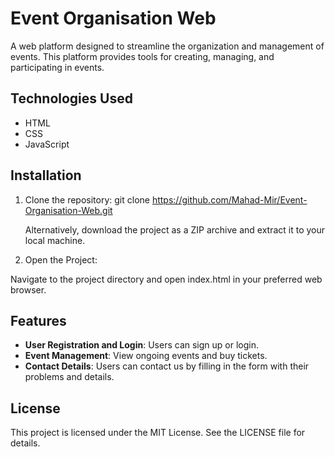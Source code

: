 # Event Organisation Web

A web platform designed to streamline the organization and management of events. This platform provides tools for creating, managing, and participating in events.

## Technologies Used

- HTML
- CSS
- JavaScript

## Installation

1. Clone the repository:
   git clone https://github.com/Mahad-Mir/Event-Organisation-Web.git

   Alternatively, download the project as a ZIP archive and extract it to your local machine.
2. Open the Project:

Navigate to the project directory and open index.html in your preferred web browser.

## Features

- **User Registration and Login**: Users can sign up or login.
- **Event Management**: View ongoing events and buy tickets.
- **Contact Details**: Users can contact us by filling in the form with their problems and details.

## License

This project is licensed under the MIT License. See the LICENSE file for details.